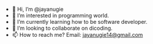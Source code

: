 - 👋 Hi, I’m @jayanugie
- 👀 I’m interested in programming world.
- 🌱 I’m currently learning how to be software developer.
- 💞️ I’m looking to collaborate on dicoding.
- 📫 How to reach me? Email: jayanugie14@gmail.com

<!---
jayanugie/jayanugie is a ✨ special ✨ repository because its `README.md` (this file) appears on your GitHub profile.
You can click the Preview link to take a look at your changes.
--->
